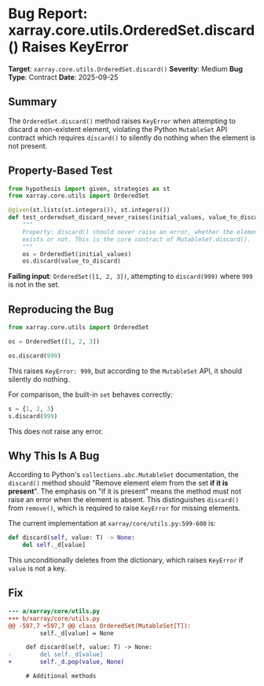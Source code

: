 # Bug Report: xarray.core.utils.OrderedSet.discard() Raises KeyError

**Target**: `xarray.core.utils.OrderedSet.discard()`
**Severity**: Medium
**Bug Type**: Contract
**Date**: 2025-09-25

## Summary

The `OrderedSet.discard()` method raises `KeyError` when attempting to discard a non-existent element, violating the Python `MutableSet` API contract which requires `discard()` to silently do nothing when the element is not present.

## Property-Based Test

```python
from hypothesis import given, strategies as st
from xarray.core.utils import OrderedSet

@given(st.lists(st.integers()), st.integers())
def test_orderedset_discard_never_raises(initial_values, value_to_discard):
    """
    Property: discard() should never raise an error, whether the element
    exists or not. This is the core contract of MutableSet.discard().
    """
    os = OrderedSet(initial_values)
    os.discard(value_to_discard)
```

**Failing input**: `OrderedSet([1, 2, 3])`, attempting to `discard(999)` where `999` is not in the set.

## Reproducing the Bug

```python
from xarray.core.utils import OrderedSet

os = OrderedSet([1, 2, 3])

os.discard(999)
```

This raises `KeyError: 999`, but according to the `MutableSet` API, it should silently do nothing.

For comparison, the built-in `set` behaves correctly:

```python
s = {1, 2, 3}
s.discard(999)
```

This does not raise any error.

## Why This Is A Bug

According to Python's `collections.abc.MutableSet` documentation, the `discard()` method should "Remove element elem from the set **if it is present**". The emphasis on "if it is present" means the method must not raise an error when the element is absent. This distinguishes `discard()` from `remove()`, which is required to raise `KeyError` for missing elements.

The current implementation at `xarray/core/utils.py:599-600` is:

```python
def discard(self, value: T) -> None:
    del self._d[value]
```

This unconditionally deletes from the dictionary, which raises `KeyError` if `value` is not a key.

## Fix

```diff
--- a/xarray/core/utils.py
+++ b/xarray/core/utils.py
@@ -597,7 +597,7 @@ class OrderedSet(MutableSet[T]):
         self._d[value] = None

     def discard(self, value: T) -> None:
-        del self._d[value]
+        self._d.pop(value, None)

     # Additional methods
```